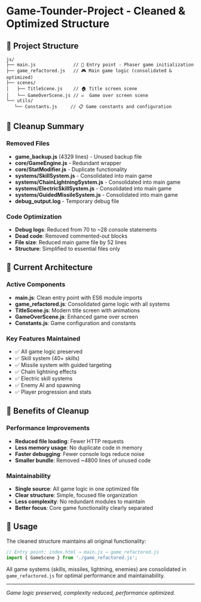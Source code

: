 # Game-Tounder-Project - Cleaned & Optimized Structure

## 📁 Project Structure

```
js/
├── main.js              // 🚀 Entry point - Phaser game initialization
├── game_refactored.js   // 🎮 Main game logic (consolidated & optimized)
├── scenes/
│   ├── TitleScene.js    // 🏠 Title screen scene
│   └── GameOverScene.js // ☠️  Game over screen scene
└── utils/
   └── Constants.js     // 📋 Game constants and configuration
```

## 🧹 Cleanup Summary

### Removed Files
- **game_backup.js** (4329 lines) - Unused backup file
- **core/GameEngine.js** - Redundant wrapper
- **core/StatModifier.js** - Duplicate functionality
- **systems/SkillSystem.js** - Consolidated into main game
- **systems/ChainLightningSystem.js** - Consolidated into main game
- **systems/ElectricSkillSystem.js** - Consolidated into main game
- **systems/GuidedMissileSystem.js** - Consolidated into main game
- **debug_output.log** - Temporary debug file

### Code Optimization
- **Debug logs**: Reduced from 70 to ~28 console statements
- **Dead code**: Removed commented-out blocks
- **File size**: Reduced main game file by 52 lines
- **Structure**: Simplified to essential files only

## 🔧 Current Architecture

### Active Components
- **main.js**: Clean entry point with ES6 module imports
- **game_refactored.js**: Consolidated game logic with all systems
- **TitleScene.js**: Modern title screen with animations
- **GameOverScene.js**: Enhanced game over screen
- **Constants.js**: Game configuration and constants

### Key Features Maintained
- ✅ All game logic preserved
- ✅ Skill system (40+ skills)
- ✅ Missile system with guided targeting
- ✅ Chain lightning effects  
- ✅ Electric skill systems
- ✅ Enemy AI and spawning
- ✅ Player progression and stats

## 🎯 Benefits of Cleanup

### Performance Improvements
- **Reduced file loading**: Fewer HTTP requests
- **Less memory usage**: No duplicate code in memory
- **Faster debugging**: Fewer console logs reduce noise
- **Smaller bundle**: Removed ~4800 lines of unused code

### Maintainability
- **Single source**: All game logic in one optimized file
- **Clear structure**: Simple, focused file organization
- **Less complexity**: No redundant modules to maintain
- **Better focus**: Core game functionality clearly separated

## 🚀 Usage

The cleaned structure maintains all original functionality:

```javascript
// Entry point: index.html → main.js → game_refactored.js
import { GameScene } from './game_refactored.js';
```

All game systems (skills, missiles, lightning, enemies) are consolidated in `game_refactored.js` for optimal performance and maintainability.

---

*Game logic preserved, complexity reduced, performance optimized.*